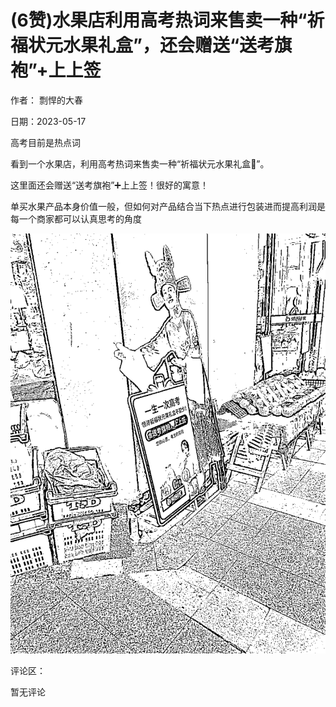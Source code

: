 
# (6赞)水果店利用高考热词来售卖一种“祈福状元水果礼盒”，还会赠送“送考旗袍”+上上签

作者：  剽悍的大春

日期：2023-05-17

高考目前是热点词

看到一个水果店，利用高考热词来售卖一种“祈福状元水果礼盒🎁”。

这里面还会赠送“送考旗袍”➕上上签！很好的寓意！

单买水果产品本身价值一般，但如何对产品结合当下热点进行包装进而提高利润是每一个商家都可以认真思考的角度

![](img/gaokao-xiangguan_1158.png)

评论区：

暂无评论
